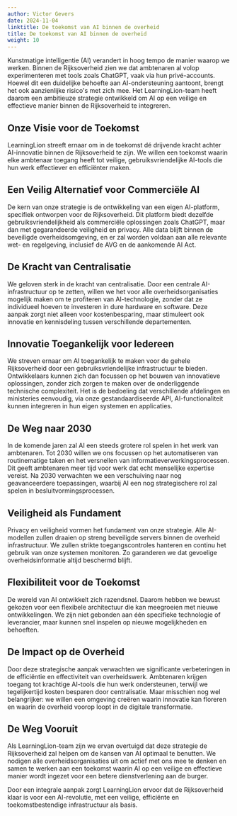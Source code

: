 ```yaml
---
author: Victor Gevers
date: 2024-11-04
linktitle: De toekomst van AI binnen de overheid
title: De toekomst van AI binnen de overheid
weight: 10
---
```


Kunstmatige intelligentie (AI) verandert in hoog tempo de manier waarop we werken. Binnen de Rijksoverheid zien we dat ambtenaren al volop experimenteren met tools zoals ChatGPT, vaak via hun privé-accounts. Hoewel dit een duidelijke behoefte aan AI-ondersteuning aantoont, brengt het ook aanzienlijke risico's met zich mee. Het LearningLion-team heeft daarom een ambitieuze strategie ontwikkeld om AI op een veilige en effectieve manier binnen de Rijksoverheid te integreren.

## Onze Visie voor de Toekomst
LearningLion streeft ernaar om in de toekomst dé drijvende kracht achter AI-innovatie binnen de Rijksoverheid te zijn. We willen een toekomst waarin elke ambtenaar toegang heeft tot veilige, gebruiksvriendelijke AI-tools die hun werk effectiever en efficiënter maken.

## Een Veilig Alternatief voor Commerciële AI
De kern van onze strategie is de ontwikkeling van een eigen AI-platform, specifiek ontworpen voor de Rijksoverheid. Dit platform biedt dezelfde gebruiksvriendelijkheid als commerciële oplossingen zoals ChatGPT, maar dan met gegarandeerde veiligheid en privacy. Alle data blijft binnen de beveiligde overheidsomgeving, en er zal worden voldaan aan alle relevante wet- en regelgeving, inclusief de AVG en de aankomende AI Act.

## De Kracht van Centralisatie
We geloven sterk in de kracht van centralisatie. Door een centrale AI-infrastructuur op te zetten, willen we het voor alle overheidsorganisaties mogelijk maken om te profiteren van AI-technologie, zonder dat ze individueel hoeven te investeren in dure hardware en software. Deze aanpak zorgt niet alleen voor kostenbesparing, maar stimuleert ook innovatie en kennisdeling tussen verschillende departementen.

## Innovatie Toegankelijk voor Iedereen
We streven ernaar om AI toegankelijk te maken voor de gehele Rijksoverheid door een gebruiksvriendelijke infrastructuur te bieden. Ontwikkelaars kunnen zich dan focussen op het bouwen van innovatieve oplossingen, zonder zich zorgen te maken over de onderliggende technische complexiteit. Het is de bedoeling dat verschillende afdelingen en ministeries eenvoudig, via onze gestandaardiseerde API, AI-functionaliteit kunnen integreren in hun eigen systemen en applicaties.

## De Weg naar 2030
In de komende jaren zal AI een steeds grotere rol spelen in het werk van ambtenaren. Tot 2030 willen we ons focussen op het automatiseren van routinematige taken en het versnellen van informatieverwerkingsprocessen. Dit geeft ambtenaren meer tijd voor werk dat echt menselijke expertise vereist. Na 2030 verwachten we een verschuiving naar nog geavanceerdere toepassingen, waarbij AI een nog strategischere rol zal spelen in besluitvormingsprocessen.

## Veiligheid als Fundament
Privacy en veiligheid vormen het fundament van onze strategie. Alle AI-modellen zullen draaien op streng beveiligde servers binnen de overheid infrastructuur. We zullen strikte toegangscontroles hanteren en continu het gebruik van onze systemen monitoren. Zo garanderen we dat gevoelige overheidsinformatie altijd beschermd blijft.

## Flexibiliteit voor de Toekomst
De wereld van AI ontwikkelt zich razendsnel. Daarom hebben we bewust gekozen voor een flexibele architectuur die kan meegroeien met nieuwe ontwikkelingen. We zijn niet gebonden aan één specifieke technologie of leverancier, maar kunnen snel inspelen op nieuwe mogelijkheden en behoeften.

## De Impact op de Overheid
Door deze strategische aanpak verwachten we significante verbeteringen in de efficiëntie en effectiviteit van overheidswerk. Ambtenaren krijgen toegang tot krachtige AI-tools die hun werk ondersteunen, terwijl we tegelijkertijd kosten besparen door centralisatie. Maar misschien nog wel belangrijker: we willen een omgeving creëren waarin innovatie kan floreren en waarin de overheid voorop loopt in de digitale transformatie.

## De Weg Vooruit
Als LearningLion-team zijn we ervan overtuigd dat deze strategie de Rijksoverheid zal helpen om de kansen van AI optimaal te benutten. We nodigen alle overheidsorganisaties uit om actief met ons mee te denken en samen te werken aan een toekomst waarin AI op een veilige en effectieve manier wordt ingezet voor een betere dienstverlening aan de burger.

Door een integrale aanpak zorgt LearningLion ervoor dat de Rijksoverheid klaar is voor een AI-revolutie, met een veilige, efficiënte en toekomstbestendige infrastructuur als basis.
